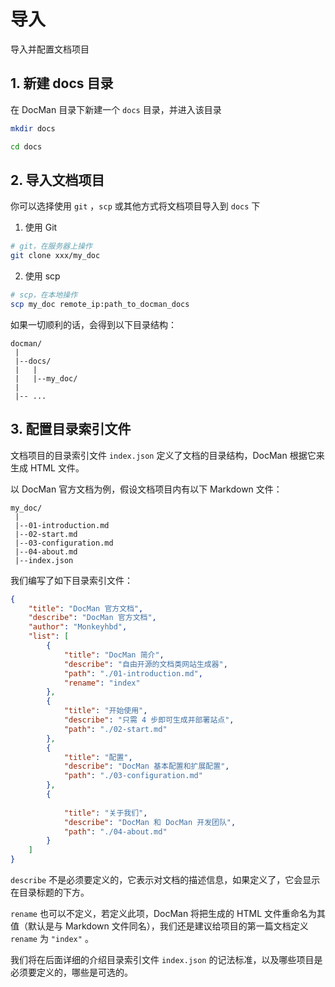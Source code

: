 # 导入

导入并配置文档项目

## 1. 新建 docs 目录

在 DocMan 目录下新建一个 `docs` 目录，并进入该目录

```sh
mkdir docs

cd docs
```

## 2. 导入文档项目

你可以选择使用 `git` ，`scp` 或其他方式将文档项目导入到 `docs` 下

1. 使用 Git

```sh
# git，在服务器上操作
git clone xxx/my_doc
```

2. 使用 scp

```sh
# scp，在本地操作
scp my_doc remote_ip:path_to_docman_docs
```

如果一切顺利的话，会得到以下目录结构：

```
docman/
 |
 |--docs/
 |   |
 |   |--my_doc/
 |
 |-- ...
```

## 3. 配置目录索引文件

文档项目的目录索引文件 `index.json` 定义了文档的目录结构，DocMan 根据它来生成 HTML 文件。

以 DocMan 官方文档为例，假设文档项目内有以下 Markdown 文件：

```
my_doc/
 |
 |--01-introduction.md
 |--02-start.md
 |--03-configuration.md
 |--04-about.md
 |--index.json
```

我们编写了如下目录索引文件：

```json
{
	"title": "DocMan 官方文档",
	"describe": "DocMan 官方文档",
	"author": "Monkeyhbd",
	"list": [
		{
			"title": "DocMan 简介",
			"describe": "自由开源的文档类网站生成器",
			"path": "./01-introduction.md",
			"rename": "index"
		},
		{
			"title": "开始使用",
			"describe": "只需 4 步即可生成并部署站点",
			"path": "./02-start.md"
		},
		{
			"title": "配置",
			"describe": "DocMan 基本配置和扩展配置",
			"path": "./03-configuration.md"
		},
		{
			
			"title": "关于我们",
			"describe": "DocMan 和 DocMan 开发团队",
			"path": "./04-about.md"
		}
	]
}
```

`describe` 不是必须要定义的，它表示对文档的描述信息，如果定义了，它会显示在目录标题的下方。

`rename` 也可以不定义，若定义此项，DocMan 将把生成的 HTML 文件重命名为其值（默认是与 Markdown 文件同名），我们还是建议给项目的第一篇文档定义 `rename` 为 `"index"` 。

我们将在后面详细的介绍目录索引文件 `index.json` 的记法标准，以及哪些项目是必须要定义的，哪些是可选的。
